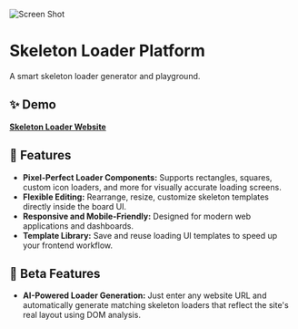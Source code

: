 ![Screen Shot](favicon.ico?raw=true)
# Skeleton Loader Platform

A smart skeleton loader generator and playground.

 
## ✨ Demo

**[Skeleton Loader Website](https://www.skeletonloaders.com/)**


## 🚀 Features

- **Pixel-Perfect Loader Components:** Supports rectangles, squares, custom icon loaders, and more for visually accurate loading screens.
- **Flexible Editing:** Rearrange, resize, customize skeleton templates directly inside the board UI.
- **Responsive and Mobile-Friendly:** Designed for modern web applications and dashboards.
- **Template Library:** Save and reuse loading UI templates to speed up your frontend workflow.


## 🚀 Beta Features

- **AI-Powered Loader Generation:** Just enter any website URL and automatically generate matching skeleton loaders that reflect the site's real layout using DOM analysis.

